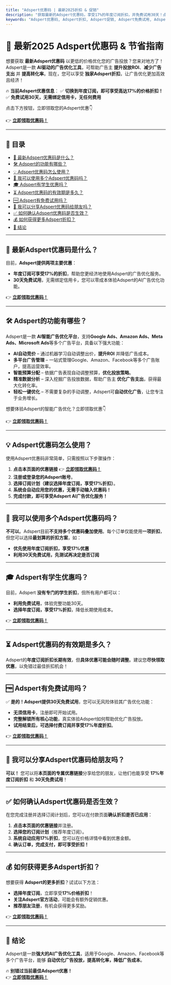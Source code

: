 ```yaml
---
title: "Adspert优惠码 | 最新2025折扣 & 促销"
description: "获取最新的Adspert优惠码，享受17%的年度订阅折扣，并免费试用30天！点击本页面链接注册，优惠会自动关联到账户内。"
keywords: "Adspert优惠码, Adspert折扣, Adspert促销, Adspert免费试用, Adspert价格"
---
```


# 🎯 最新2025 Adspert优惠码 & 节省指南

想要获取 **最新Adspert优惠码** 以更低的价格优化您的广告投放？您来对地方了！Adspert是一款 **AI驱动的广告优化工具**，可帮助广告主 **提升投放ROI**、**减少广告支出** 并 **提高转化率**。现在，您可以享受 **独家Adspert折扣**，让广告优化更加高效且经济！

🔥 **当前Adspert优惠信息**：
✅ **切换到年度订阅，即可享受高达17%的价格折扣！**  
✅ **免费试用30天，无需绑定信用卡，无任何费用**  

点击下方按钮，立即领取您的Adspert优惠👇  

👉 **[立即领取优惠码！](https://bit.ly/4c6ySsE)**  

---

## 📌 目录
- [🔖 最新Adspert优惠码是什么？](#-最新adspert优惠码是什么)
- [🛠 Adspert的功能有哪些？](#-adspert的功能有哪些)
- [💡 Adspert优惠码怎么使用？](#-adspert优惠码怎么使用)
- [🔢 我可以使用多个Adspert优惠码吗？](#-我可以使用多个adspert优惠码吗)
- [🎓 Adspert有学生优惠吗？](#-adspert有学生优惠吗)
- [⏳ Adspert优惠码的有效期是多久？](#-adspert优惠码的有效期是多久)
- [🆓 Adspert有免费试用吗？](#-adspert有免费试用吗)
- [👥 我可以分享Adspert优惠码给朋友吗？](#-我可以分享adspert优惠码给朋友吗)
- [✅ 如何确认Adspert优惠码是否生效？](#-如何确认adspert优惠码是否生效)
- [💰 如何获得更多Adspert折扣？](#-如何获得更多adspert折扣)
- [🏁 结论](#-结论)

---

## 🔖 最新Adspert优惠码是什么？

目前，**Adspert提供两项主要优惠**：
- **年度订阅可享受17%的折扣**，帮助您更经济地使用Adspert的广告优化服务。  
- **30天免费试用**，无需绑定信用卡，您可以零成本体验Adspert的AI广告优化功能。  

👉 **[立即领取优惠码！](https://bit.ly/4c6ySsE)**  

---

## 🛠 Adspert的功能有哪些？

Adspert是一款 **AI智能广告优化平台**，支持**Google Ads、Amazon Ads、Meta Ads、Microsoft Ads**等多个广告平台，具备以下强大功能：

- **AI自动竞价** – 通过机器学习自动调整出价，**提升ROI** 并降低广告成本。  
- **多平台广告管理** – 一站式管理Google、Amazon、Facebook等多个广告账户，提高运营效率。  
- **智能预算分配** – 依据广告表现自动调整预算，**优化投放策略**。  
- **精准数据分析** – 深入挖掘广告投放数据，帮助广告主 **优化广告支出**，获得最大化转化率。  
- **轻松一键优化** – 不需要复杂的手动调整，Adspert可**自动优化广告**，让您专注于业务增长。  

想要体验Adspert的智能广告优化？立即领取优惠👇  

👉 **[立即领取优惠码！](https://bit.ly/4c6ySsE)**  

---

## 💡 Adspert优惠码怎么使用？

使用Adspert优惠码非常简单，只需按照以下步骤操作：

1. **点击本页面的优惠链接** 👉 **[立即领取优惠码！](https://bit.ly/4c6ySsE)**  
2. **注册或登录您的Adspert账号**。  
3. **选择订阅计划（建议选择年度订阅，享受17%折扣）**。  
4. **系统会自动应用您的优惠，无需手动输入优惠码！**  
5. **完成付款，即可享受Adspert AI广告优化服务！**  

---

## 🔢 我可以使用多个Adspert优惠码吗？

**不可以**。Adspert目前**不支持多个优惠码叠加使用**。每个订单仅能使用**一项折扣**，但您可以选择**最划算的折扣方案**，如：  
- **优先使用年度订阅折扣，享受17%优惠**  
- **利用30天免费试用，先测试再决定是否订阅**  

---

## 🎓 Adspert有学生优惠吗？

目前，Adspert **没有专门的学生折扣**，但所有用户都可以：  
- **利用免费试用**，体验完整功能30天。  
- **选择年度订阅，享受17%折扣**，降低长期使用成本。  

👉 **[立即领取优惠码！](https://bit.ly/4c6ySsE)**  

---

## ⏳ Adspert优惠码的有效期是多久？

Adspert的**年度订阅折扣长期有效**，但**具体优惠可能会随时调整**。建议您**尽快领取优惠**，以免错过最佳折扣机会！  

---

## 🆓 Adspert有免费试用吗？

✅ **是的！Adspert提供30天免费试用**，您可以无风险体验其广告优化功能：  
- **无须信用卡**，注册即可开始试用。  
- **完整解锁所有核心功能**，真实体验Adspert如何帮助优化广告投放。  
- **试用结束后，可选择付费订阅并享受17%年度折扣**。  

👉 **[立即领取优惠码！](https://bit.ly/4c6ySsE)**  

---

## 👥 我可以分享Adspert优惠码给朋友吗？

**可以！** 您可以将**本页面的专属优惠链接**分享给您的朋友，让他们也能享受 **17%年度订阅折扣** 和 **30天免费试用**！  

---

## ✅ 如何确认Adspert优惠码是否生效？

在您完成注册并选择订阅计划后，您可以在付款页面**确认折扣是否已应用**：
1. **点击本页面的优惠链接**并注册。  
2. **选择您的订阅计划**（推荐年度订阅）。  
3. **系统自动应用17%折扣**，您可以在价格详情中看到优惠金额。  
4. **确认订单，完成支付，即可享受折扣！**  

---

## 💰 如何获得更多Adspert折扣？

想要获得 **Adspert的更多折扣**？试试以下方法：
- **选择年度订阅**，立即享受**17%价格折扣**！  
- **关注Adspert官方活动**，可能会有额外促销优惠。  
- **推荐朋友注册**，有机会获得更多奖励。  

👉 **[立即领取优惠码！](https://bit.ly/4c6ySsE)**  

---

## 🏁 结论

Adspert是一款**强大的AI广告优化工具**，适用于Google、Amazon、Facebook等多个广告平台，能够 **自动优化广告投放，提高转化率，降低广告成本**。  

🔥 **别错过当前最佳Adspert优惠！**  
👉 **[立即领取优惠码！](https://bit.ly/4c6ySsE)**  
